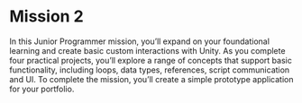 # Mission 2

In this Junior Programmer mission, you’ll expand on your foundational learning and create basic custom interactions with Unity. As you complete four practical projects, you’ll explore a range of concepts that support basic functionality, including loops, data types, references, script communication and UI. To complete the mission, you’ll create a simple prototype application for your portfolio.